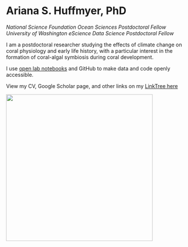 # Ariana S. Huffmyer, PhD
*National Science Foundation Ocean Sciences Postdoctoral Fellow*    
*University of Washington eScience Data Science Postdoctoral Fellow*  

I am a postdoctoral researcher studying the effects of climate change on coral physiology and early life history, with a particular interest in the formation of coral-algal symbiosis during coral development.

I use [open lab notebooks](https://ahuffmyer.github.io/ASH_Putnam_Lab_Notebook/) and GitHub to make data and code openly accessible. 
 
View my CV, Google Scholar page, and other links on my [LinkTree here](https://linktr.ee/ashuffmyer)

<img src="https://user-images.githubusercontent.com/32178010/194728613-8a7e0088-ba92-49d9-91b1-7621e8847004.jpg" width="400">
